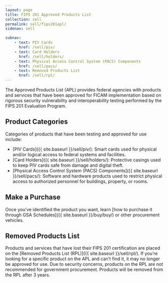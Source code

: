 ```yaml
---
layout: page
title: FIPS 201 Approved Products List
collection: sell
permalink: sell/fips201apl/
sidenav: sell

subnav:
    - text: PIV Cards
      href: /sell/piv/
    - text: Card Holders
      href: /sell/holders/
    - text: Physical Access Control System (PACS) Components
      href: /sell/pacs/
    - text: Removed Products List
      href: /sell/rpl/
---
```


The Approved Products List (APL) provides federal agencies with products and services that have been approved for FICAM implementation based on rigorous security vulnerability and interoperability testing performed by the FIPS 201 Evaluation Program.

## Product Categories
Categories of products that have been testing and approved for use include:

- [PIV Cards]({{ site.baseurl }}/sell/piv/): Smart cards used for physical and/or logical access to federal systems and facilities.
- [Card Holders]({{ site.baseurl }}/sell/holders/): Protective casings used to keep PIV cards safe from damage and digital theft.
- [Physical Access Control System (PACS) Components]({{ site.baseurl }}/sell/pacs/): Software and hardware products used to restrict physical access to authorized personnel for buildings, property, or rooms.

## Make a Purchase
Once you’ve identified the product you want, learn [how to purchase it through GSA Schedules]({{ site.baseurl }}/buy/buy/) or other procurement vehicles.

## Removed Products List

Products and services that have lost their FIPS 201 certification are placed on the [Removed Products List (RPL)]({{ site.baseurl }}/sell/rpl/). If you’re looking for a specific product on the APL and can’t find it, it may no longer be approved for use. Due to security concerns, products on the RPL are not recommended for government procurement. Products will be removed from the RPL after 3 years.
